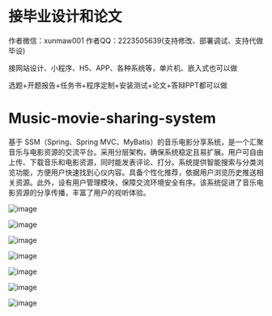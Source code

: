 # 接毕业设计和论文
作者微信：xunmaw001  作者QQ：2223505639(支持修改、部署调试、支持代做毕设)

接网站设计、小程序、H5、APP、各种系统等，单片机、嵌入式也可以做

选题+开题报告+任务书+程序定制+安装测试+论文+答辩PPT都可以做
# Music-movie-sharing-system
基于 SSM（Spring、Spring MVC、MyBatis）的音乐电影分享系统，是一个汇聚音乐与电影资源的交流平台。采用分层架构，确保系统稳定且易扩展。用户可自由上传、下载音乐和电影资源，同时能发表评论、打分。系统提供智能搜索与分类浏览功能，方便用户快速找到心仪内容。具备个性化推荐，依据用户浏览历史推送相关资源。此外，设有用户管理模块，保障交流环境安全有序。该系统促进了音乐电影资源的分享传播，丰富了用户的视听体验。 

![image](https://github.com/user-attachments/assets/44b1809a-79fd-4be6-984b-7b22c6177d48)

![image](https://github.com/user-attachments/assets/62c25c51-5118-41d9-9bec-d124314b81c1)

![image](https://github.com/user-attachments/assets/bcaf7ca2-e616-4027-9716-6493386c274d)

![image](https://github.com/user-attachments/assets/00c2f664-901f-46de-882c-fd062d9d6f60)

![image](https://github.com/user-attachments/assets/91aa9a88-9ea5-4b64-a4b1-8e2349df96c5)

![image](https://github.com/user-attachments/assets/b4d3b2fc-e6f8-4b8e-8b5c-fd10e0570013)

![image](https://github.com/user-attachments/assets/5dbf10b8-498b-4869-85d8-f444571735d6)
